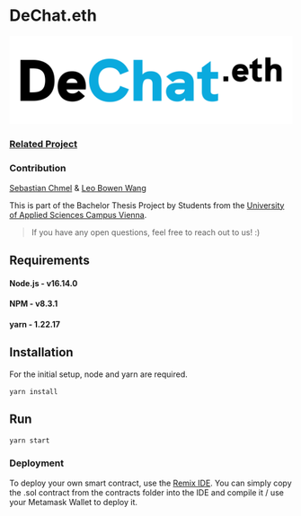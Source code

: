 # DeChat.eth

![DeChat.eth](/public/logo.png)

### [Related Project](https://github.com/leobowenwang/DeChat.gun)

### Contribution

[Sebastian Chmel](https://github.com/uknow4real) & [Leo Bowen Wang](https://github.com/leobowenwang)

This is part of the Bachelor Thesis Project by Students from the [University of Applied Sciences Campus Vienna](https://www.fh-campuswien.ac.at/en/studies/study-courses/detail/computer-science-and-digital-communications-full-time.html).

> If you have any open questions, feel free to reach out to us! :)

## Requirements

#### Node.js - v16.14.0
#### NPM - v8.3.1
#### yarn - 1.22.17

## Installation

For the initial setup, node and yarn are required.

```
yarn install
```

## Run

```
yarn start
```

### Deployment
To deploy your own smart contract, use the [Remix IDE](https://remix.ethereum.org/). You can simply copy the .sol contract from the contracts folder into the IDE and compile it / use your Metamask Wallet to deploy it.

